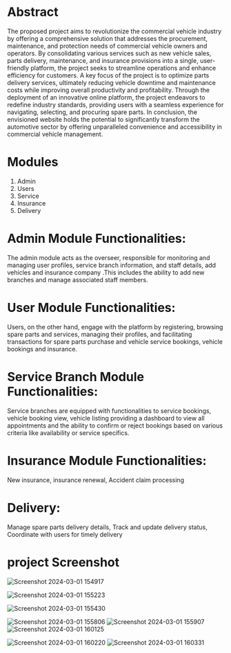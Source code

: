 # Abstract
The proposed project aims to revolutionize the commercial vehicle industry by offering a
comprehensive solution that addresses the procurement, maintenance, and protection needs of
commercial vehicle owners and operators. By consolidating various services such as new
vehicle sales, parts delivery, maintenance, and insurance provisions into a single, user-friendly
platform, the project seeks to streamline operations and enhance efficiency for customers. A
key focus of the project is to optimize parts delivery services, ultimately reducing vehicle
downtime and maintenance costs while improving overall productivity and profitability.
Through the deployment of an innovative online platform, the project endeavors to redefine
industry standards, providing users with a seamless experience for navigating, selecting, and
procuring spare parts. In conclusion, the envisioned website holds the potential to significantly
transform the automotive sector by offering unparalleled convenience and accessibility in
commercial vehicle management.

# Modules
1) Admin
2) Users
3) Service
4) Insurance
5) Delivery
# Admin Module Functionalities:
The admin module acts as the overseer, responsible for monitoring and managing user profiles,
service branch information, and staff details, add vehicles and insurance company .This
includes the ability to add new branches and manage associated staff members.

# User Module Functionalities:
Users, on the other hand, engage with the platform by registering, browsing spare parts and
services, managing their profiles, and facilitating transactions for spare parts purchase and
vehicle service bookings, vehicle bookings and insurance.
# Service Branch Module Functionalities:
Service branches are equipped with functionalities to service bookings, vehicle booking view,
vehicle listing providing a dashboard to view all appointments and the ability to confirm or
reject bookings based on various criteria like availability or service specifics.
# Insurance Module Functionalities:
New insurance, insurance renewal, Accident claim processing
# Delivery:
Manage spare parts delivery details, Track and update delivery status, Coordinate with users
for timely delivery

# project Screenshot


![Screenshot 2024-03-01 154917](https://github.com/keerthi798/Automate-Hub-System/assets/120888435/c41ea25b-3901-450a-a598-463b178d7aab)

![Screenshot 2024-03-01 155223](https://github.com/keerthi798/Automate-Hub-System/assets/120888435/eb085842-4100-4596-b895-84544dc5669a)


![Screenshot 2024-03-01 155430](https://github.com/keerthi798/Automate-Hub-System/assets/120888435/09294633-23f8-4fd9-9278-4128a1639b87)


![Screenshot 2024-03-01 155806](https://github.com/keerthi798/Automate-Hub-System/assets/120888435/e7161862-32e0-4dfc-b567-b8a7d6de1f77)
![Screenshot 2024-03-01 155907](https://github.com/keerthi798/Automate-Hub-System/assets/120888435/c3c1dfe8-d9f0-4e35-99d1-68edd26c65b1)
![Screenshot 2024-03-01 160125](https://github.com/keerthi798/Automate-Hub-System/assets/120888435/c1f993af-3a47-42b8-9490-acbee2a258a4)

![Screenshot 2024-03-01 160220](https://github.com/keerthi798/Automate-Hub-System/assets/120888435/3a555f7e-5ce4-4e36-9a4f-cc166e62bfdd)
![Screenshot 2024-03-01 160331](https://github.com/keerthi798/Automate-Hub-System/assets/120888435/2f8b664a-7e82-421c-a5d0-095f548efca8)


